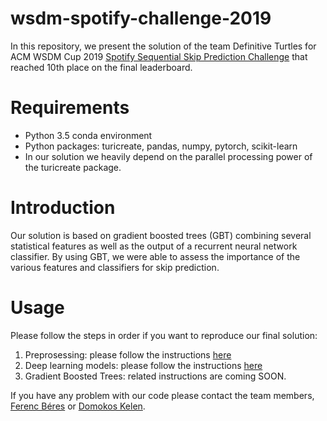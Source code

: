 # wsdm-spotify-challenge-2019

In this repository, we present the solution of the team Definitive Turtles for ACM WSDM Cup 2019 [Spotify Sequential Skip Prediction Challenge](https://www.crowdai.org/challenges/spotify-sequential-skip-prediction-challenge) that reached 10th place on the final leaderboard.

# Requirements

- Python 3.5 conda environment
- Python packages: turicreate, pandas, numpy, pytorch, scikit-learn
- In our solution we heavily depend on the parallel processing power of the turicreate package.

# Introduction

Our solution is based on gradient boosted trees (GBT) combining several statistical features as well as the output of a recurrent neural network classifier. By using GBT, we were able to assess the importance of the various features and classifiers for skip prediction.

# Usage

Please follow the steps in order if you want to reproduce our final solution:

1. Preprosessing: please follow the instructions [here](preprocess/)
2. Deep learning models:  please follow the instructions [here](methods/)
3. Gradient Boosted Trees: related instructions are coming SOON.

If you have any problem with our code please contact the team members, [Ferenc Béres](mailto:beres@sztaki.hu) or [Domokos Kelen](https://github.com/proto-n).
